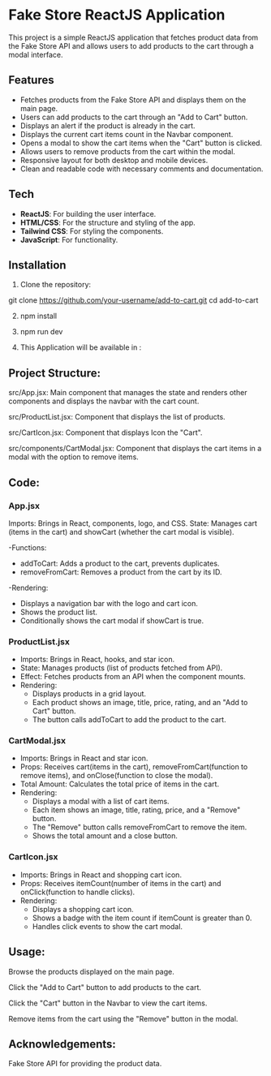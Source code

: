 # Fake Store ReactJS Application

This project is a simple ReactJS application that fetches product data from the Fake Store API and allows users to add products to the cart through a modal interface.

## Features

- Fetches products from the Fake Store API and displays them on the main page.
- Users can add products to the cart through an "Add to Cart" button.
- Displays an alert if the product is already in the cart.
- Displays the current cart items count in the Navbar component.
- Opens a modal to show the cart items when the "Cart" button is clicked.
- Allows users to remove products from the cart within the modal.
- Responsive layout for both desktop and mobile devices.
- Clean and readable code with necessary comments and documentation.

## Tech

- **ReactJS**: For building the user interface.
- **HTML/CSS**: For the structure and styling of the app.
- **Tailwind CSS**: For styling the components.
- **JavaScript**: For functionality.

## Installation

1. Clone the repository:

git clone https://github.com/your-username/add-to-cart.git
cd add-to-cart

2. npm install

3. npm run dev

4. This Application will be available in : 


## Project Structure:

src/App.jsx: Main component that manages the state and renders other components and displays the navbar with the cart count.

src/ProductList.jsx: Component that displays the list of products.

src/CartIcon.jsx: Component that displays Icon the "Cart".

src/components/CartModal.jsx: Component that displays the cart items in a modal with the option to remove items.

## Code:

### App.jsx

Imports: Brings in React, components, logo, and CSS.
State: Manages cart (items in the cart) and showCart (whether the cart modal is visible).

-Functions:
  - addToCart: Adds a product to the cart, prevents duplicates.
  - removeFromCart: Removes a product from the cart by its ID.

-Rendering:
  - Displays a navigation bar with the logo and cart icon.
  - Shows the product list.
  - Conditionally shows the cart modal if showCart is true.

### ProductList.jsx

  - Imports: Brings in React, hooks, and star icon.
  - State: Manages products (list of products fetched from API).
  - Effect: Fetches products from an API when the component mounts.
  - Rendering:
    - Displays products in a grid layout.
    - Each product shows an image, title, price, rating, and an "Add to Cart" button.
    - The button calls addToCart to add the product to the cart.

### CartModal.jsx

  - Imports: Brings in React and star icon.
  - Props: Receives cart(items in the cart), removeFromCart(function to remove items), and onClose(function to close the modal).
  - Total Amount: Calculates the total price of items in the cart.
  - Rendering:
    - Displays a modal with a list of cart items.
    - Each item shows an image, title, rating, price, and a "Remove" button.
    - The "Remove" button calls removeFromCart to remove the item.
    - Shows the total amount and a close button.

### CartIcon.jsx

  - Imports: Brings in React and shopping cart icon.
  - Props: Receives itemCount(number of items in the cart) and onClick(function to handle clicks).
  - Rendering:
    - Displays a shopping cart icon.
    - Shows a badge with the item count if itemCount is greater than 0.
    - Handles click events to show the cart modal.

## Usage:

Browse the products displayed on the main page.

Click the "Add to Cart" button to add products to the cart.

Click the "Cart" button in the Navbar to view the cart items.

Remove items from the cart using the "Remove" button in the modal.


## Acknowledgements:

Fake Store API for providing the product data.

